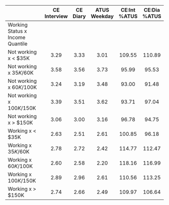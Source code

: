 
|                      | CE<br>Interview |  CE<br>Diary | ATUS<br>Weekday | CE:Int<br>%ATUS | CE:Dia<br>%ATUS |
| -------------------- | :----------: | :----------: | :----------: | :----------: | :----------: |
| Working Status x Income Quantile |              |              |              |              |              |
| Not working x     < $35K |         3.29 |         3.33 |         3.01 |       109.55 |       110.89 |
| Not working x  $35K/$60K |         3.58 |         3.56 |         3.73 |        95.99 |        95.53 |
| Not working x  $60K/$100K |         3.24 |         3.19 |         3.48 |        93.00 |        91.48 |
| Not working x $100K/$150K |         3.39 |         3.51 |         3.62 |        93.71 |        97.04 |
| Not working x     > $150K |         3.06 |         3.00 |         3.16 |        96.78 |        94.75 |
| Working x     < $35K |         2.63 |         2.51 |         2.61 |       100.85 |        96.18 |
| Working x  $35K/$60K |         2.78 |         2.72 |         2.42 |       114.77 |       112.47 |
| Working x  $60K/$100K |         2.60 |         2.58 |         2.20 |       118.16 |       116.99 |
| Working x $100K/$150K |         2.89 |         2.96 |         2.61 |       110.56 |       113.25 |
| Working x     > $150K |         2.74 |         2.66 |         2.49 |       109.97 |       106.64 |

